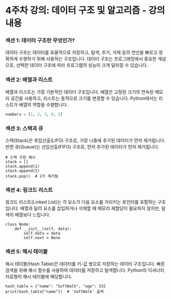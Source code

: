 # 4주차 강의: 데이터 구조 및 알고리즘 - 강의 내용

### 섹션 1: 데이터 구조란 무엇인가?
데이터 구조는 데이터를 효율적으로 저장하고, 탐색, 추가, 삭제 등의 연산을 빠르고 정확하게 수행하기 위해 사용하는 구조입니다. 데이터 구조는 프로그래밍에서 중요한 개념으로, 선택한 데이터 구조에 따라 프로그램의 성능이 크게 달라질 수 있습니다.

### 섹션 2: 배열과 리스트
배열과 리스트는 가장 기본적인 데이터 구조입니다. 배열은 고정된 크기의 연속된 메모리 공간을 사용하고, 리스트는 동적으로 크기를 변경할 수 있습니다. Python에서는 리스트가 배열의 역할을 수행합니다.
```python
numbers = [1, 2, 3, 4, 5]
```

### 섹션 3: 스택과 큐
스택(Stack)은 후입선출(LIFO) 구조로, 가장 나중에 추가된 데이터가 먼저 제거됩니다. 반면 큐(Queue)는 선입선출(FIFO) 구조로, 먼저 추가된 데이터가 먼저 제거됩니다.

```
# 스택 구현 예시
stack = []
stack.append(1)
stack.append(2)
stack.pop()  # 2가 제거됨
```

### 섹션 4: 링크드 리스트
링크드 리스트(Linked List)는 각 요소가 다음 요소를 가리키는 포인터를 포함하는 구조입니다. 배열과 달리 요소를 삽입하거나 삭제할 때 메모리 재할당이 필요하지 않지만, 탐색이 배열보다 느립니다.
```
class Node:
    def __init__(self, data):
        self.data = data
        self.next = None
```

### 섹션 5: 해시 테이블
해시 테이블(Hash Table)은 데이터를 키-값 쌍으로 저장하는 데이터 구조입니다. 빠른 검색을 위해 해시 함수를 사용하여 데이터를 저장하고 탐색합니다. Python의 딕셔너리 자료형이 해시 테이블에 해당합니다.
```
hash_table = {"name": "SoftWalk", "age": 53}
print(hash_table["name"])  # 'SoftWalk' 출력
```

